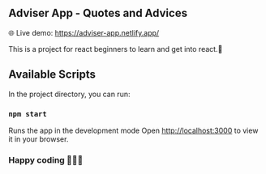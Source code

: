 ## Adviser App - Quotes and Advices

🌐 Live demo: https://adviser-app.netlify.app/

This is a project for react beginners to learn and get into react.💪


## Available Scripts 

In the project directory, you can run:

### `npm start`

Runs the app in the development mode
Open [http://localhost:3000](http://localhost:3000) to view it in your browser.

### Happy coding 👨🏻‍💻

